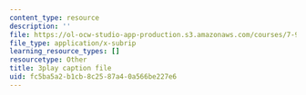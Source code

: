 ```yaml
---
content_type: resource
description: ''
file: https://ol-ocw-studio-app-production.s3.amazonaws.com/courses/7-91j-foundations-of-computational-and-systems-biology-spring-2014/fc5ba5a2b1cb8c2587a40a566be227e6_d5NMrA2HkG4.srt
file_type: application/x-subrip
learning_resource_types: []
resourcetype: Other
title: 3play caption file
uid: fc5ba5a2-b1cb-8c25-87a4-0a566be227e6
---
```


